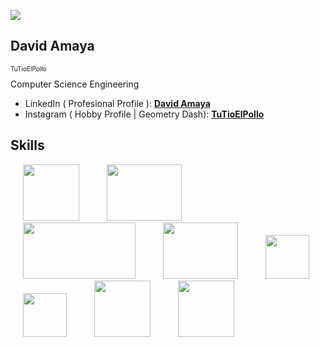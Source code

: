 ![](https://i.pinimg.com/originals/7a/fd/d6/7afdd6915a8219f5dcdb89ff990a9a72.gif)

## David Amaya
<p style="font-size: 10px">TuTioElPollo</p>
Computer Science Engineering

* LinkedIn ( Profesional Profile ): **[David Amaya](www.linkedin.com/in/david-amaya-)**
* Instagram ( Hobby Profile | Geometry Dash): **[TuTioElPollo](https://www.instagram.com/tutioelpollo)**


## Skills
<div style="display:inline-block">
  <img src="https://cdn.icon-icons.com/icons2/2415/PNG/512/java_original_wordmark_logo_icon_146459.png" width="90" height="90" style="margin:0 20px"/>
  <img src="https://www.clipartmax.com/png/full/354-3543373_spring-framework-logo-svg-png-download-java-spring.png" width="120"         
       height="90" style="margin:0 20px"/>
  <img src="https://1000marcas.net/wp-content/uploads/2020/11/MySQL-logo.png" width="180" height="90" style="margin:0 20px"/>
  <img src="https://cdn-ankpc.nitrocdn.com/CXPATxiuOnLCmBDTxjvMhJHZsrQOcxUs/assets/images/source/rev-fa96a90/www.striim.com/wp-content/themes/striim2022/images/connectors_icons/white/microsoftsqlserver.png" width="120" height="90" style="margin:0 20px"/>
  <img src="https://cdn-icons-png.flaticon.com/512/1532/1532556.png" width="70" height="70" style="margin:0 20px"/>
  <img src="https://seeklogo.com/images/C/css-3-logo-023C1A7171-seeklogo.com.png" width="70" height="70" style="margin:0 20px"/>
  <img src="https://upload.wikimedia.org/wikipedia/commons/thumb/c/cf/Angular_full_color_logo.svg/800px-Angular_full_color_logo.svg.png" width="90" height="90" style="margin:0 20px"/>
  <img src="https://user-images.githubusercontent.com/62670505/195007613-18dce7c2-a73d-43eb-b454-ffbabfa802b6.png" width="90" height="90" style="margin:0 20px"/>         
</div>





